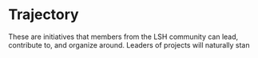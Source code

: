 Trajectory
==========

These are initiatives that members from the LSH community can lead, contribute to, and organize around. Leaders of projects will naturally stan
